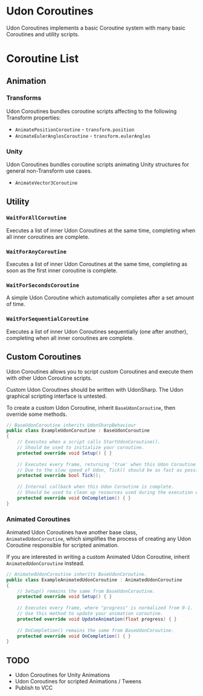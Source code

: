 # Udon Coroutines

Udon Coroutines implements a basic Coroutine system with many basic Coroutines and utility scripts.

# Coroutine List

## Animation

### Transforms

Udon Coroutines bundles coroutine scripts affecting to the following Transform properties:

- `AnimatePositionCoroutine` - `transform.position`
- `AnimateEulerAnglesCoroutine` - `transform.eulerAngles`

### Unity

Udon Coroutines bundles coroutine scripts animating Unity structures for general non-Transform use cases. 

- `AnimateVector3Coroutine`

## Utility

### `WaitForAllCoroutine`

Executes a list of inner Udon Coroutines at the same time, completing when all inner coroutines are complete.

### `WaitForAnyCoroutine`

Executes a list of inner Udon Coroutines at the same time, completing as soon as the first inner coroutine is complete.

### `WaitForSecondsCoroutine`

A simple Udon Coroutine which automatically completes after a set amount of time.

### `WaitForSequentialCoroutine`

Executes a list of inner Udon Coroutines sequentially (one after another), completing when all inner coroutines are complete.

## Custom Coroutines

Udon Coroutines allows you to script custom Coroutines and execute them with other Udon Coroutine scripts.

Custom Udon Coroutines should be written with UdonSharp. The Udon graphical scripting interface is untested.

To create a custom Udon Coroutine, inherit `BaseUdonCoroutine`, then override some methods.

```csharp
// BaseUdonCoroutine inherits UdonSharpBehaviour
public class ExampleUdonCoroutine : BaseUdonCoroutine
{
    // Executes when a script calls StartUdonCoroutine().
    // Should be used to initialize your coroutine.
    protected override void Setup() { }
    
    // Executes every frame, returning 'true' when this Udon Coroutine is considered complete.
    // Due to the slow speed of Udon, Tick() should be as fast as possible.
    protected override bool Tick();
    
    // Internal callback when this Udon Coroutine is complete.
    // Should be used to clean up resources used during the execution of this coroutine.
    protected override void OnCompletion() { }
}
```

### Animated Coroutines

Animated Udon Coroutines have another base class, `AnimatedUdonCoroutine`, which simplifies the process of creating any Udon Coroutine responsible for scripted animation.

If you are interested in writing a custom Animated Udon Coroutine, inherit `AnimatedUdonCoroutine` instead.

```csharp
// AnimatedUdonCoroutine inherits BaseUdonCoroutine.
public class ExampleAnimatedUdonCoroutine : AnimatedUdonCoroutine
{
    // Setup() remains the same from BaseUdonCoroutine.
    protected override void Setup() { }
    
    // Executes every frame, where "progress" is normalized from 0-1.
    // Use this method to update your animation coroutine.
    protected override void UpdateAnimation(float progress) { }
    
    // OnCompletion() remains the same from BaseUdonCoroutine.
    protected override void OnCompletion() { }
}
```

## TODO
- Udon Coroutines for Unity Animations
- Udon Coroutines for scripted Animations / Tweens
- Publish to VCC